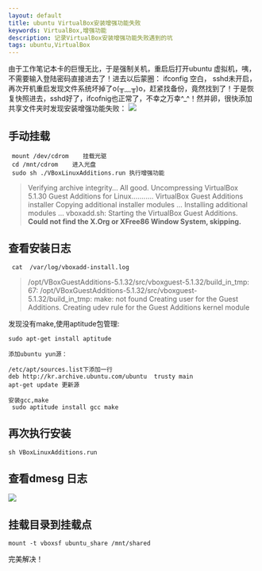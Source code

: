 ```yaml
---
layout: default
title: ubuntu VirtualBox安装增强功能失败
keywords: VirtualBox,增强功能
description: 记录VirtualBox安装增强功能失败遇到的坑
tags: ubuntu,VirtualBox
---
```


由于工作笔记本卡的巨慢无比，于是强制关机，重启后打开ubuntu 虚拟机，咦，不需要输入登陆密码直接进去了！进去以后蒙圈：
ifconfig 空白， sshd未开启，再次开机重启发现文件系统坏掉了o(╥﹏╥)o，赶紧找备份，竟然找到了！于是恢复快照进去，sshd好了，ifcofnig也正常了，不幸之万幸^_^！然并卵，很快添加共享文件夹时发现安装增强功能失败：
![](https://wx2.sinaimg.cn/large/7c0d9e07ly1fpeghce5tcj20990acaa6.jpg)
## 手动挂载
```
 mount /dev/cdrom    挂载光驱
 cd /mnt/cdrom    进入光盘
 sudo sh ./VBoxLinuxAdditions.run 执行增强功能
```


> Verifying archive integrity... All good.
Uncompressing VirtualBox 5.1.30 Guest Additions for Linux...........
VirtualBox Guest Additions installer
Copying additional installer modules ...
Installing additional modules ...
vboxadd.sh: Starting the VirtualBox Guest Additions.<br>
**Could not find the X.Org or XFree86 Window System, skipping.**

## 查看安装日志
 
```
 cat  /var/log/vboxadd-install.log
```
 > /opt/VBoxGuestAdditions-5.1.32/src/vboxguest-5.1.32/build_in_tmp: 67: /opt/VBoxGuestAdditions-5.1.32/src/vboxguest-5.1.32/build_in_tmp: make: not found
Creating user for the Guest Additions.
Creating udev rule for the Guest Additions kernel module

发现没有make,使用aptitude包管理:
 
 ```
 sudo apt-get install aptitude

 添加ubuntu yun源：
 
 /etc/apt/sources.list下添加一行
 deb http://kr.archive.ubuntu.com/ubuntu  trusty main
 apt-get update 更新源
 
 安装gcc,make
  sudo aptitude install gcc make
 ```

## 再次执行安装
  
  ```
  sh VBoxLinuxAdditions.run 
  ```


## 查看dmesg 日志
![](https://wx3.sinaimg.cn/large/7c0d9e07ly1fpeh7w3zdnj20sg05d74q.jpg)
## 挂载目录到挂载点

 ```
 mount -t vboxsf ubuntu_share /mnt/shared
 ```
 
 完美解决！